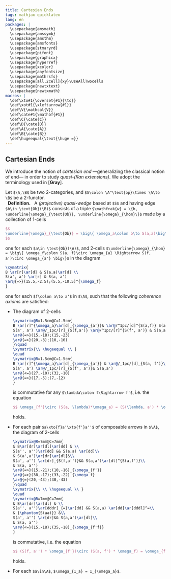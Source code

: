 ```yaml
---
title: Cartesian Ends
tags: mathjax quicklatex
lang: en
packages: |
  \usepackage{amsmath}
  \usepackage{amssymb}
  \usepackage{amsthm}
  \usepackage{amsfonts}
  \usepackage{stmaryrd}
  \usepackage{pifont}
  \usepackage{graphicx}
  \usepackage{hyperref}
  \usepackage{xcolor}
  \usepackage{anyfontsize}
  \usepackage{mathrsfs}
  \usepackage[all,2cell]{xy}\UseAllTwocells
  \usepackage{newtxtext}
  \usepackage{newtxmath}
macros: |
  \def\xto#1{\overset{#1}{\to}}
  \def\xot#1{\xleftarrow{#1}}
  \def\V{\mathcal{V}}
  \def\cate#1{\mathbf{#1}}
  \def\C{\cate{C}}
  \def\D{\cate{D}}
  \def\A{\cate{A}}
  \def\B{\cate{B}}
  \def\hugeequal{\text{\huge =}}
---
```


## Cartesian Ends

We introduce the notion of _cartesian end_ —generalizing the classical notion of end— in order to study _quasi-(Kan extensions)_. We adopt the terminology used in [**Gray**].

Let `$\A,\B$` be two 2-categories, and `$S\colon \A^\text{op}\times \A\to \B$` be a 2-functor.
<br> &nbsp; **Definition.** &nbsp; A _(projective) quasi-wedge_ based at `$S$` and having edge `$b\in \text{Ob}(\B)$` consists of a triple `$\mathfrak{w} = \{b, \underline{\omega}_{\text{Ob}}, \underline{\omega}_{\hom}\}$` made by a collection of 1-cells

``` tex
$$ 
\underline{\omega}_{\text{Ob}} = \big\{ \omega_a\colon b\to S(a,a)\big\}
$$
```

one for each `$a\in \text{Ob}(\A)$`, and 2-cells `$\underline{\omega}_{\hom} = \big\{ \omega_f\colon S(a, f)\circ \omega_{a} \Rightarrow S(f, a')\circ \omega_{a'} \big\}$` in the diagram

``` tex
\xymatrix{
B \ar[r]\ar[d] & S(a,a)\ar[d] \\
S(a', a') \ar[r] & S(a, a')
\ar@{=>}(15.5,-2.5);(5.5,-10.5)^{\omega_f}
}
```

one for each `$f\colon a\to a'$` in `$\A$`, such that the following _coherence axioms_ are satisfied:

* The diagram of 2-cells

    ``` tex
    \xymatrix@R=1.5cm@C=1.5cm{
    B \ar[r]^{\omega_a}\ar[d]_{\omega_{a'}}& \ar@/^1pc/[d]^{S(a,f)} S(a,a)\\
    S(a', a') \ar@/_1pc/[r]_{S(f,a')} \ar@/^1pc/[r]^{S(f', a')} & S(a,a')
    \ar@{=>}(15,-18);(15,-23)
    \ar@{=>}(20,-3);(10,-10)
    }\quad 
    \xymatrix{\\ \hugeequal \\ }
    \quad
    \xymatrix@R=1.5cm@C=1.5cm{
    B \ar[r]^{\omega_a}\ar[d]_{\omega_{a'}} & \ar@/_1pc/[d]_{S(a, f')}\ar@/^1pc/[d]^{S(a, f)} S(a,a)\\
    S(a', a') \ar@/_1pc/[r]_{S(f', a')}& S(a,a')
    \ar@{<=}(27,-10);(32,-10)
    \ar@{=>}(17,-5);(7,-12)
    }
    ```
    is commutative for any `$\lambda\colon f\Rightarrow f'$`, i.e. the equation

    ``` tex
    $$ \omega_{f'}\circ (S(a, \lambda)*\omega_a) = (S(\lambda, a') * \omega_{a'})\circ \omega_f $$
    ```
    holds.

* For each pair `$a\xto{f}a'\xto{f'}a''$` of composable arrows in `$\A$`, the diagram of 2-cells
    
    ``` tex
    \xymatrix@R=7mm@C=7mm{
    & B\ar[dr]\ar[dl]\ar[dd] & \\
    S(a'', a'')\ar[dd] && S(a,a) \ar[dd]\\
    & S(a',a')\ar[dr]\ar[dl]&\\
    S(a', a'') \ar[dr]_{S(f,a'')}&& S(a,a')\ar[dl]^{S(a,f')}\\
    & S(a, a'')
    \ar@{=>}(15,-21);(10,-16)_{\omega_{f'}}
    \ar@{=>}(38,-17);(33,-22)_{\omega_f}
    \ar@{=}(20,-43);(30,-43)
    }\quad 
    \xymatrix{\\ \\ \hugeequal \\ }
    \quad
    \xymatrix@R=7mm@C=7mm{
    & B\ar[dr]\ar[dl] & \\
    S(a'', a'')\ar[dddr]_{=}\ar[dd] && S(a,a) \ar[dd]\ar[dddl]^=\\
    & {\phantom{S(aa)}} &\\
    S(a', a'') \ar[dr]&& S(a,a')\ar[dl]\\
    & S(a, a'')
    \ar@{<=}(15,-18);(35,-18)_{\omega_{f'f}}
    }
    ```
    is commutative, i.e. the equation
    
    ``` tex
    $$ (S(f, a'') * \omega_{f'})\circ (S(a, f') * \omega_f) = \omega_{f'f} $$
    ```
    holds.

* For each `$a\in\A$`, `$\omega_{1_a} = 1_{\omega_a}$`.